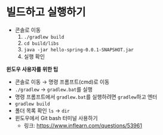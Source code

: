 # 빌드하고 실행하기

- 콘솔로 이동   
    1. `./gradlew build`
    2. `cd build/libs`
    3. `java -jar hello-spring-0.0.1-SNAPSHOT.jar`
    4. 실행 확인

**윈도우 사용자를 위한 팁**

- 콘솔로 이동 → 명령 프롬프트(cmd)로 이동
- `./gradlew` → `gradlew.bat`를 실행
- 명령 프롬프트에서 `gradlew.bat`를 실행하려면 `gradlew`하고 엔터
- `gradlew build`
- 폴더 목록 확인 `ls` → `dir`
- 윈도우에서 Git bash 터미널 사용하기
    - 링크: https://www.inflearn.com/questions/53961